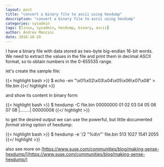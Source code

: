 ```yaml
---
layout: post
title: "convert a binary file to ascii using hexdump"
description: "convert a binary file to ascii using hexdump"
categories: sysadmin
tags: [linux, sysadmin, hexdump, binary, ascii]
author: Andrea Manzini
date: 2016-10-20
---
```



I have a binary file with data stored as two-byte big-endian 16-bit words. We need to extract the values in the file and print them in decimal ASCII format, so to obtain numbers in the 0-655535 range.

let's create the sample file:

{{< highlight bash >}}
$ echo -en "\x01\x02\x03\x04\x05\x06\x07\x08" > file.bin
{{</ highlight >}}

and show its content in binary form:

{{< highlight bash >}}
$ hexdump -C file.bin
00000000  01 02 03 04 05 06 07 08                           |........|
00000008
{{</ highlight >}}

to get the desired output we can use the powerful, but little documented *format string* option of hexdump:

{{< highlight bash >}}
$ hexdump -e '/2 "%d\n"' file.bin
513
1027
1541
2055
{{</ highlight >}}

also see more on [https://www.suse.com/communities/blog/making-sense-hexdump/](https://www.suse.com/communities/blog/making-sense-hexdump/)
